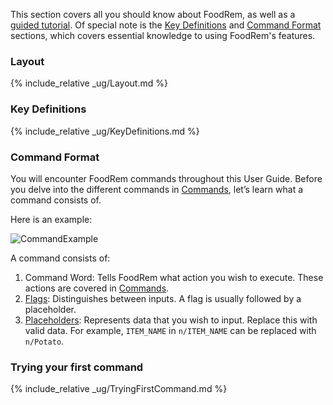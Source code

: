 <!-- markdownlint-disable-file first-line-h1 -->

This section covers all you should know about FoodRem, as well as a [guided tutorial](#trying-your-first-command). Of special note is the [Key Definitions](#key-definitions) and [Command Format](#command-format) sections, which covers essential knowledge to using FoodRem's features.

### Layout

{% include_relative _ug/Layout.md %}

### Key Definitions

{% include_relative _ug/KeyDefinitions.md %}

### Command Format

You will encounter FoodRem commands throughout this User Guide. Before you delve into the different commands in [Commands](#commands), let’s learn what a command consists of.

Here is an example:

![CommandExample](images/CommandExample.png)

A command consists of:

1. Command Word: Tells FoodRem what action you wish to execute. These actions are covered in [Commands](#commands).
1. [Flags](#flags): Distinguishes between inputs. A flag is usually followed by a placeholder.
1. [Placeholders](#placeholders): Represents data that you wish to input. Replace this with valid data. For example, `ITEM_NAME` in `n/ITEM_NAME` can be replaced with `n/Potato`.

### Trying your first command

{% include_relative _ug/TryingFirstCommand.md %}
